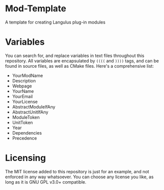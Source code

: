 # Mod-Template
A template for creating Langulus plug-in modules

# Variables
You can search for, and replace variables in text files throughout this repository. All variables are encapsulated by `((((` and `))))` tags, and can be found in source files, as well as CMake files.
Here's a comprehensive list:
 - YourModName
 - Description
 - Webpage
 - YourName
 - YourEmail
 - YourLicense
 - AbstractModuleIfAny
 - AbstractUnitIfAny
 - ModuleToken
 - UnitToken
 - Year
 - Dependencies
 - Precedence

# Licensing
The MIT license added to this repository is just for an example, and not enforced in any way whatsoever. You can choose any license you like, as long as it is GNU GPL v3.0+ compatible.

